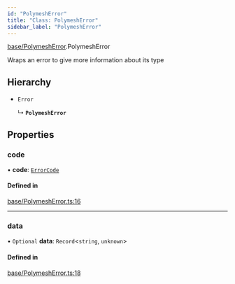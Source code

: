 ```yaml
---
id: "PolymeshError"
title: "Class: PolymeshError"
sidebar_label: "PolymeshError"
---
```


[base/PolymeshError](../../../modules/Base/PolymeshError/PolymeshError.md).PolymeshError

Wraps an error to give more information about its type

## Hierarchy

- `Error`

  ↳ **`PolymeshError`**

## Properties

### code

• **code**: [`ErrorCode`](../../../enums/API/Client/Types/ErrorCode/ErrorCode.md)

#### Defined in

[base/PolymeshError.ts:16](https://github.com/PolymeshAssociation/polymesh-sdk/blob/49a0066c3/src/base/PolymeshError.ts#L16)

___

### data

• `Optional` **data**: `Record`\<`string`, `unknown`\>

#### Defined in

[base/PolymeshError.ts:18](https://github.com/PolymeshAssociation/polymesh-sdk/blob/49a0066c3/src/base/PolymeshError.ts#L18)
